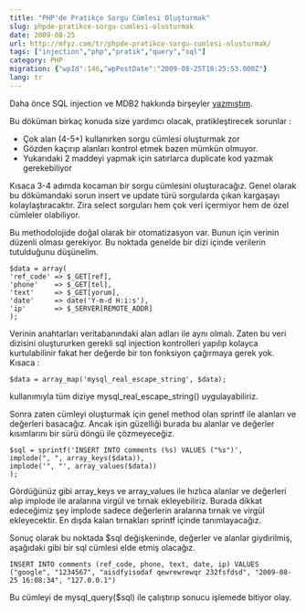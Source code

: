 ```yaml
---
title: "PHP'de Pratikçe Sorgu Cümlesi Oluşturmak"
slug: phpde-pratikce-sorgu-cumlesi-olusturmak
date: 2009-08-25
url: http://mfyz.com/tr/phpde-pratikce-sorgu-cumlesi-olusturmak/
tags: ["injection","php","pratik","query","sql"]
category: PHP
migration: {"wpId":146,"wpPostDate":"2009-08-25T18:25:53.000Z"}
lang: tr
---
```


Daha önce SQL injection ve MDB2 hakkında birşeyler [yazmıştım](https://tr.mfyz.com/mdb2-kullanimi-ve-sql-injection).

Bu döküman birkaç konuda size yardımcı olacak, pratikleştirecek sorunlar :

*   Çok alan (4-5+) kullanırken sorgu cümlesi oluşturmak zor
*   Gözden kaçırıp alanları kontrol etmek bazen mümkün olmuyor.
*   Yukarıdaki 2 maddeyi yapmak için satırlarca duplicate kod yazmak gerekebiliyor

Kısaca 3-4 adımda kocaman bir sorgu cümlesini oluşturacağız. Genel olarak bu dökümandaki sorun insert ve update türü sorgularda çıkan kargaşayı kolaylaştıracaktır. Zira select sorguları hem çok veri içermiyor hem de özel cümleler olabiliyor.

Bu methodolojide doğal olarak bir otomatizasyon var. Bunun için verinin düzenli olması gerekiyor. Bu noktada genelde bir dizi içinde verilerin tutulduğunu düşünelim.

```
$data = array(
'ref_code' => $_GET[ref],
'phone'    => $_GET[tel],
'text'     => $_GET[yorum],
'date'     => date('Y-m-d H:i:s'),
'ip'       => $_SERVER[REMOTE_ADDR]
);

```

Verinin anahtarları veritabanındaki alan adları ile aynı olmalı. Zaten bu veri dizisini oluştururken gerekli sql injection kontrolleri yapılıp kolayca kurtulabilinir fakat her değerde bir ton fonksiyon çağırmaya gerek yok. Kısaca :

```
$data = array_map('mysql_real_escape_string', $data);
```

kullanımıyla tüm diziye mysql_real_escape_string() uygulayabiliriz.

Sonra zaten cümleyi oluşturmak için genel method olan sprintf ile alanları ve değerleri basacağız. Ancak işin güzelliği burada bu alanlar ve değerler kısımlarını bir sürü döngü ile çözmeyeceğiz.

```
$sql = sprintf('INSERT INTO comments (%s) VALUES ("%s")',
implode(", ", array_keys($data)),
implode('", "', array_values($data))
);
```

Gördüğünüz gibi array_keys ve array_values ile hızlıca alanlar ve değerleri alıp implode ile aralarına virgül ve tırnak ekleyebiliriz. Burada dikkat edeceğimiz şey implode sadece değerlerin aralarına tırnak ve virgül ekleyecektir. En dışda kalan tırnakları sprintf içinde tanımlayacağız.

Sonuç olarak bu noktada $sql değişkeninde, değerler ve alanlar giydirilmiş, aşağıdaki gibi bir sql cümlesi elde etmiş olacağız.

```
INSERT INTO comments (ref_code, phone, text, date, ip) VALUES ("google", "1234567", "aisdfyisodaf qewrewrewqr 232fsfdsd", "2009-08-25 16:08:34", "127.0.0.1")
```

Bu cümleyi de mysql_query($sql) ile çalıştırıp sonucu işlemede bitiyor olay.